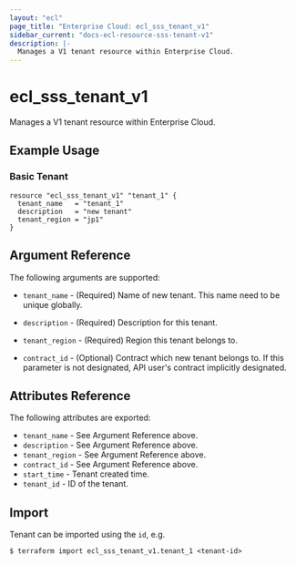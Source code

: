 ```yaml
---
layout: "ecl"
page_title: "Enterprise Cloud: ecl_sss_tenant_v1"
sidebar_current: "docs-ecl-resource-sss-tenant-v1"
description: |-
  Manages a V1 tenant resource within Enterprise Cloud.
---
```


# ecl\_sss\_tenant\_v1

Manages a V1 tenant resource within Enterprise Cloud.

## Example Usage

### Basic Tenant

```hcl
resource "ecl_sss_tenant_v1" "tenant_1" {
  tenant_name   = "tenant_1"
  description   = "new tenant"
  tenant_region = "jp1"
}
```

## Argument Reference

The following arguments are supported:

* `tenant_name` - (Required) Name of new tenant.
    This name need to be unique globally.

* `description` - (Required) Description for this tenant.

* `tenant_region` - (Required) Region this tenant belongs to.

* `contract_id` - (Optional) Contract which new tenant belongs to.
    If this parameter is not designated, API user's contract
    implicitly designated.


## Attributes Reference

The following attributes are exported:

* `tenant_name` - See Argument Reference above.
* `description` - See Argument Reference above.
* `tenant_region` - See Argument Reference above.
* `contract_id` - See Argument Reference above.
* `start_time` - Tenant created time.
* `tenant_id` - ID of the tenant.

## Import

Tenant can be imported using the `id`, e.g.

```
$ terraform import ecl_sss_tenant_v1.tenant_1 <tenant-id>
```
